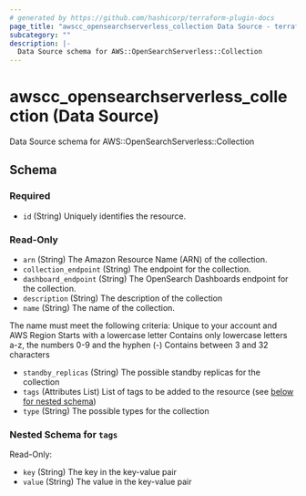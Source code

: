 ```yaml
---
# generated by https://github.com/hashicorp/terraform-plugin-docs
page_title: "awscc_opensearchserverless_collection Data Source - terraform-provider-awscc"
subcategory: ""
description: |-
  Data Source schema for AWS::OpenSearchServerless::Collection
---
```


# awscc_opensearchserverless_collection (Data Source)

Data Source schema for AWS::OpenSearchServerless::Collection



<!-- schema generated by tfplugindocs -->
## Schema

### Required

- `id` (String) Uniquely identifies the resource.

### Read-Only

- `arn` (String) The Amazon Resource Name (ARN) of the collection.
- `collection_endpoint` (String) The endpoint for the collection.
- `dashboard_endpoint` (String) The OpenSearch Dashboards endpoint for the collection.
- `description` (String) The description of the collection
- `name` (String) The name of the collection.

The name must meet the following criteria:
Unique to your account and AWS Region
Starts with a lowercase letter
Contains only lowercase letters a-z, the numbers 0-9 and the hyphen (-)
Contains between 3 and 32 characters
- `standby_replicas` (String) The possible standby replicas for the collection
- `tags` (Attributes List) List of tags to be added to the resource (see [below for nested schema](#nestedatt--tags))
- `type` (String) The possible types for the collection

<a id="nestedatt--tags"></a>
### Nested Schema for `tags`

Read-Only:

- `key` (String) The key in the key-value pair
- `value` (String) The value in the key-value pair
